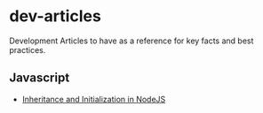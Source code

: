 dev-articles
============

Development Articles to have as a reference for key facts and best practices.

## Javascript
- [Inheritance and Initialization in NodeJS](https://www.exratione.com/2011/05/inheritance-and-initialization-in-nodejs/)
